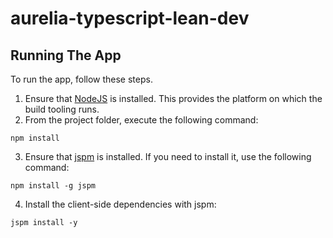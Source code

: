 # aurelia-typescript-lean-dev

## Running The App

To run the app, follow these steps.

1. Ensure that [NodeJS](http://nodejs.org/) is installed. This provides the platform on which the build tooling runs.
2. From the project folder, execute the following command:

  ```shell
  npm install
  ```
3. Ensure that [jspm](http://jspm.io/) is installed. If you need to install it, use the following command:

  ```shell
  npm install -g jspm
  ```
4. Install the client-side dependencies with jspm:

  ```shell
  jspm install -y
  ```
